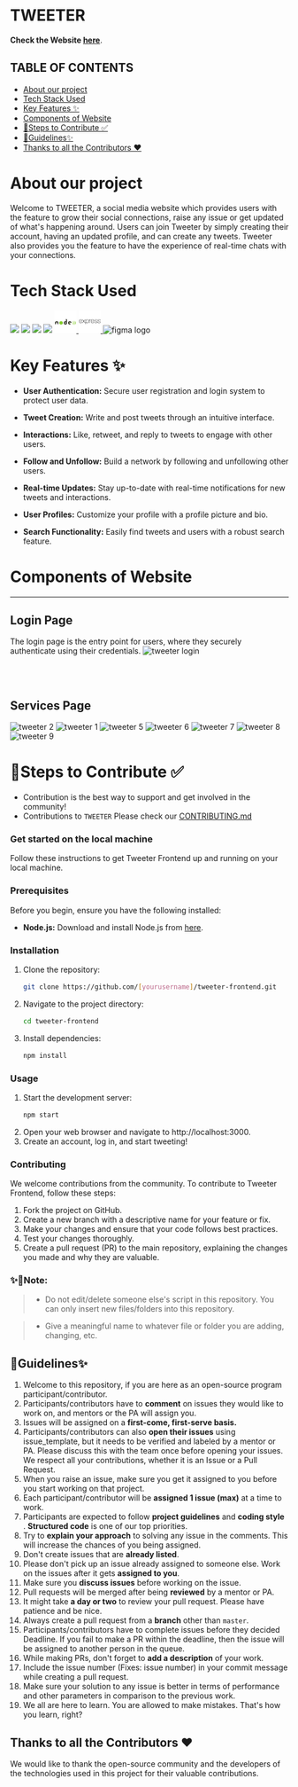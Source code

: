# TWEETER

**Check the Website [here](https://tweeter-frontend-sooty.vercel.app/login)**.

## TABLE OF CONTENTS

- [About our project](#About-our-project)
- [Tech Stack Used](#Tech-Stack-Used)
- [Key Features ✨](#Key-Features-✨)
- [Components of Website](#Components-of-Website)
- [🔖Steps to Contribute ✅](#🔖Steps-to-Contribute-✅)
- [🔑Guidelines✨](#🔑Guidelines✨)
- [Thanks to all the Contributors ❤️](#thanks-to-all-the-contributors-❤️)

# About our project

Welcome to TWEETER, a social media website which provides users with the feature to grow their social connections, raise any issue or get updated of what's happening around. Users can join Tweeter by simply creating their account, having an updated profile, and can create any tweets. Tweeter also provides you the feature to have the experience of real-time chats with your connections.

# Tech Stack Used

<div align="left">
 <img src="https://img.shields.io/badge/HTML5-E34F26.svg?style=for-the-badge&logo=HTML5&logoColor=white">
 <img src="https://img.shields.io/badge/CSS3-1572B6.svg?style=for-the-badge&logo=CSS3&logoColor=white">
 <img src="https://img.shields.io/badge/JavaScript-F7DF1E.svg?style=for-the-badge&logo=JavaScript&logoColor=white">
 <img src="https://img.shields.io/badge/-ReactJs-61DAFB?logo=react&logoColor=white&style=for-the-badge">
  <a href="https://nodejs.org" target="_blank" rel="noreferrer"> <img src="https://raw.githubusercontent.com/devicons/devicon/master/icons/nodejs/nodejs-original-wordmark.svg" alt="nodejs" width="40" height="40"/> </a><a href="https://expressjs.com" target="_blank" rel="noreferrer"> <img src="https://raw.githubusercontent.com/devicons/devicon/master/icons/express/express-original-wordmark.svg" alt="express" width="40" height="40"/> </a><a> <img src="https://cdn.jsdelivr.net/gh/devicons/devicon/icons/figma/figma-original.svg" height="40" width="52" alt="figma logo"  /></a>
</div>


# Key Features ✨

- **User Authentication:** Secure user registration and login system to protect user data.

- **Tweet Creation:** Write and post tweets through an intuitive interface.

- **Interactions:** Like, retweet, and reply to tweets to engage with other users.

- **Follow and Unfollow:** Build a network by following and unfollowing other users.

- **Real-time Updates:** Stay up-to-date with real-time notifications for new tweets and interactions.

- **User Profiles:** Customize your profile with a profile picture and bio.

- **Search Functionality:** Easily find tweets and users with a robust search feature.

# Components of Website
---
 
## Login Page
The login page is the entry point for users, where they securely authenticate using their credentials.
![tweeter login](https://user-images.githubusercontent.com/104606182/216806589-f8b0da49-5e79-4acf-89b3-1bd48c2735d4.PNG)

<br>
  
<br>

## Services Page

![tweeter 2](https://user-images.githubusercontent.com/104606182/216806632-5243785a-56eb-49eb-a251-c9c2736dfb2f.PNG)
![tweeter 1](https://user-images.githubusercontent.com/104606182/216806660-7ce5e45a-0780-43b0-b7d6-d186693b0746.PNG)
![tweeter 5](https://user-images.githubusercontent.com/104606182/216806661-0cd4e4a9-2f8f-4d31-b77a-aa4dfe0cf72b.PNG)
![tweeter 6](https://user-images.githubusercontent.com/104606182/216806663-9ad60ccc-46a2-446d-adf3-b1cb47e91fdc.PNG)
![tweeter 7](https://user-images.githubusercontent.com/104606182/216806664-0a591521-af34-471c-b954-791b8fd5228f.PNG)
![tweeter 8](https://user-images.githubusercontent.com/104606182/216806666-0f982288-6447-4628-9f29-ffd29946e9f7.PNG)
![tweeter 9](https://user-images.githubusercontent.com/104606182/216806667-b4b4940d-3fba-45f1-87b3-514fbdd6338a.PNG)

# 🔖Steps to Contribute ✅

- Contribution is the best way to support and get involved in the community!
- Contributions to `TWEETER` Please check our [CONTRIBUTING.md](./CONTRIBUTING.md)
   <br>

### Get started on the local machine

Follow these instructions to get Tweeter Frontend up and running on your local machine.

### Prerequisites

Before you begin, ensure you have the following installed:

- **Node.js:** Download and install Node.js from [here](https://nodejs.org/).

### Installation

1. Clone the repository:

   ```bash
   git clone https://github.com/[yourusername]/tweeter-frontend.git

2. Navigate to the project directory:

   ```bash
   cd tweeter-frontend

3. Install dependencies:

   ```bash
   npm install

### Usage

1. Start the development server:
   ```bash
   npm start
2. Open your web browser and navigate to http://localhost:3000.
3. Create an account, log in, and start tweeting!

### Contributing

We welcome contributions from the community. To contribute to Tweeter Frontend, follow these steps:

1. Fork the project on GitHub.
2. Create a new branch with a descriptive name for your feature or fix.
3. Make your changes and ensure that your code follows best practices.
4. Test your changes thoroughly.
5. Create a pull request (PR) to the main repository, explaining the changes you made and why they are valuable.

### ✨🔨Note:

> - Do not edit/delete someone else's script in this repository. You can only insert new files/folders into this repository.

  > - Give a meaningful name to whatever file or folder you are adding, changing, etc. 
 
 ## 🔑Guidelines✨

1. Welcome to this repository, if you are here as an open-source program participant/contributor.
2. Participants/contributors have to **comment** on issues they would like to work on, and mentors or the PA will assign you.
3. Issues will be assigned on a **first-come, first-serve basis.**
4. Participants/contributors can also **open their issues** using issue_template,
but it needs to be verified and labeled by a mentor or PA. Please discuss this with the team once before opening your issues. We respect all your contributions, whether 
it is an Issue or a Pull Request.
6. When you raise an issue, make sure you get it assigned to you before you start working on that project.
7. Each participant/contributor will be **assigned 1 issue (max)** at a time to work.
8. Participants are expected to follow **project guidelines** and **coding style** . **Structured code** is one of our top priorities.
9. Try to **explain your approach** to solving any issue in the comments. This will increase the chances of you being assigned.
10. Don't create issues that are **already listed**.
11. Please don't pick up an issue already assigned to someone else. Work on the issues after it gets **assigned to you**.
12. Make sure you **discuss issues** before working on the issue.
13. Pull requests will be merged after being **reviewed** by a mentor or PA.
14. It might take **a day or two** to review your pull request. Please have patience and be nice.
15. Always create a pull request from a **branch** other than `master`.
16. Participants/contributors have to complete issues before they decided Deadline. If you fail to make a PR within the deadline, then the issue will be assigned to 
another person in the queue.
17. While making PRs, don't forget to **add a description** of your work.
18. Include the issue number (Fixes: issue number) in your commit message while creating a pull request.
19. Make sure your solution to any issue is better in terms of performance and other parameters in comparison to the previous work.
20. We all are here to learn. You are allowed to make mistakes. That's how you learn, right?

## Thanks to all the Contributors ❤️

We would like to thank the open-source community and the developers of the technologies used in this project for their valuable contributions.
